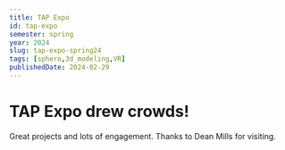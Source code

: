 ```yaml
---
title: TAP Expo
id: tap-expo
semester: spring
year: 2024
slug: tap-expo-spring24
tags: [sphero,3d_modeling,VR]
publishedDate: 2024-02-29
---
```


# TAP Expo drew crowds!

Great projects and lots of engagement. Thanks to Dean Mills for visiting.